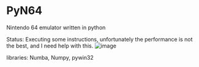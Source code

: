 # PyN64
Nintendo 64 emulator written in python

Status: Executing some instructions, unfortunately the performance is not the best, and I need help with this.
![image](https://user-images.githubusercontent.com/54962184/170876652-eb3c5fb7-ce6d-4191-8a32-4d98476186ed.png)

libraries: Numba, Numpy, pywin32
